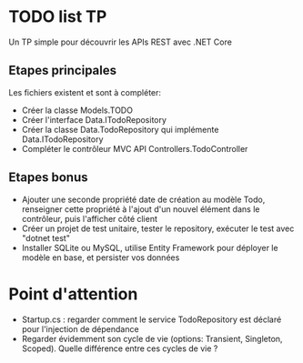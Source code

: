 # TODO list TP

Un TP simple pour découvrir les APIs REST avec .NET Core

## Etapes principales

Les fichiers existent et sont à compléter:

* Créer la classe Models.TODO
* Créer l'interface Data.ITodoRepository
* Créer la classe Data.TodoRepository qui implémente Data.ITodoRepository
* Compléter le contrôleur MVC API Controllers.TodoController

## Etapes bonus
* Ajouter une seconde propriété date de création au modèle Todo, renseigner cette propriété à l'ajout d'un nouvel élément dans le contrôleur, puis l'afficher côté client
* Créer un projet de test unitaire, tester le repository, exécuter le test avec "dotnet test"
* Installer SQLite ou  MySQL, utilise Entity Framework pour déployer le modèle en base, et persister vos données

# Point d'attention

* Startup.cs : regarder comment le service TodoRepository est déclaré pour l'injection de dépendance
* Regarder évidemment son cycle de vie (options: Transient, Singleton, Scoped). Quelle différence entre ces cycles de vie ?
